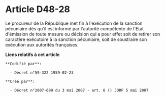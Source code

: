 # Article D48-28

Le procureur de la République met fin à l'exécution de la sanction pécuniaire dès qu'il est informé par l'autorité compétente
de l'Etat d'émission de toute mesure ou décision qui a pour effet soit de retirer son caractère exécutoire à la sanction
pécuniaire, soit de soustraire son exécution aux autorités françaises.

**Liens relatifs à cet article**

	**Codifié par**:

	  - Décret n°59-322 1959-02-23

	**Créé par**:

	  - Décret n°2007-699 du 3 mai 2007 - art. 8 () JORF 5 mai 2007
